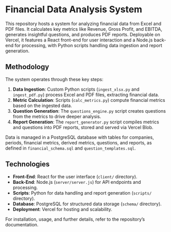# Financial Data Analysis System

This repository hosts a system for analyzing financial data from Excel and PDF files. It calculates key metrics like Revenue, Gross Profit, and EBITDA, generates insightful questions, and produces PDF reports. Deployable on Vercel, it features a React front-end for user interaction and a Node.js back-end for processing, with Python scripts handling data ingestion and report generation.

## Methodology

The system operates through these key steps:

1. **Data Ingestion**: Custom Python scripts (`ingest_xlsx.py` and `ingest_pdf.py`) process Excel and PDF files, extracting financial data.
2. **Metric Calculation**: Scripts (`calc_metrics.py`) compute financial metrics based on the ingested data.
3. **Question Generation**: The `questions_engine.py` script creates questions from the metrics to drive deeper analysis.
4. **Report Generation**: The `report_generator.py` script compiles metrics and questions into PDF reports, stored and served via Vercel Blob.

Data is managed in a PostgreSQL database with tables for companies, periods, financial metrics, derived metrics, questions, and reports, as defined in `financial_schema.sql` and `question_templates.sql`.

## Technologies

- **Front-End**: React for the user interface (`client/` directory).
- **Back-End**: Node.js (`server/server.js`) for API endpoints and processing.
- **Scripts**: Python for data handling and report generation (`scripts/` directory).
- **Database**: PostgreSQL for structured data storage (`schema/` directory).
- **Deployment**: Vercel for hosting and scalability.

For installation, usage, and further details, refer to the repository’s documentation.